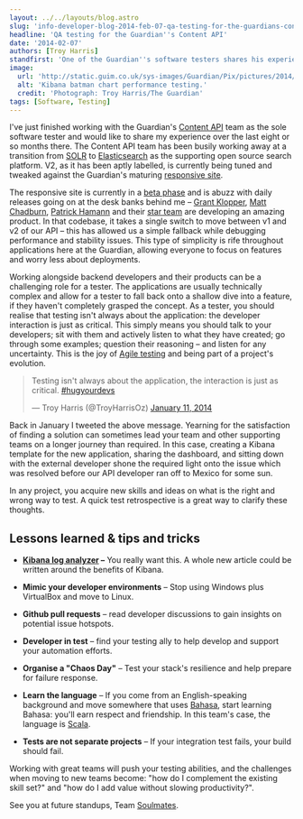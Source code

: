 ```yaml
---
layout: ../../layouts/blog.astro
slug: 'info-developer-blog-2014-feb-07-qa-testing-for-the-guardians-content-api'
headline: 'QA testing for the Guardian''s Content API'
date: '2014-02-07'
authors: [Troy Harris]
standfirst: 'One of the Guardian''s software testers shares his experience helping build a product with no user-facing front-end and the tools that helped him do it'
image:
  url: 'http://static.guim.co.uk/sys-images/Guardian/Pix/pictures/2014/2/7/1391791351461/757a67f7-8c5b-44c7-a4a3-6aa7fbceef4a-2060x1236.jpeg'
  alt: 'Kibana batman chart performance testing.'
  credit: 'Photograph: Troy Harris/The Guardian'
tags: [Software, Testing]
---
```


I've just finished working with the Guardian's [Content API](https://www.theguardian.com/open-platform) team as the sole software tester and would like to share my experience over the last eight or so months there. The Content API team has been busily working away at a transition from [SOLR](http://lucene.apache.org/solr/) to [Elasticsearch](http://www.elasticsearch.org/) as the supporting open source search platform. V2, as it has been aptly labelled, is currently being tuned and tweaked against the Guardian's maturing [responsive site](https://github.com/guardian/frontend).

The responsive site is currently in a [beta phase](https://www.theguardian.com/uk?view=mobile) and is abuzz with daily releases going on at the desk banks behind me – [Grant Klopper](https://www.theguardian.com/profile/grant-klopper), [Matt Chadburn](https://www.theguardian.com/profile/matt-chadburn), [Patrick Hamann](https://www.theguardian.com/profile/patrick-hamann) and their [star team](https://github.com/guardian/frontend/graphs/contributors) are developing an amazing product. In that codebase, it takes a single switch to move between v1 and v2 of our API – this has allowed us a simple fallback while debugging performance and stability issues. This type of simplicity is rife throughout applications here at the Guardian, allowing everyone to focus on features and worry less about deployments.

Working alongside backend developers and their products can be a challenging role for a tester. The applications are usually technically complex and allow for a tester to fall back onto a shallow dive into a feature, if they haven't completely grasped the concept. As a tester, you should realise that testing isn't always about the application: the developer interaction is just as critical. This simply means you should talk to your developers; sit with them and actively listen to what they have created; go through some examples; question their reasoning – and listen for any uncertainty. This is the joy of [Agile testing](http://en.wikipedia.org/wiki/Agile_testing) and being part of a project's evolution.

<blockquote class="twitter-tweet"><p>Testing isn&#39;t always about the application, the interaction is just as critical. <a href="https://twitter.com/search?q=%23hugyourdevs&amp;src=hash">#hugyourdevs</a></p>&mdash; Troy Harris (@TroyHarrisOz) <a href="https://twitter.com/TroyHarrisOz/statuses/421982354484101120">January 11, 2014</a></blockquote>


Back in January I tweeted the above message. Yearning for the satisfaction of finding a solution can sometimes lead your team and other supporting teams on a longer journey than required. In this case, creating a Kibana template for the new application, sharing the dashboard, and sitting down with the external developer shone the required light onto the issue which was resolved before our API developer ran off to Mexico for some sun.

In any project, you acquire new skills and ideas on what is the right and wrong way to test. A quick test retrospective is a great way to clarify these thoughts.

Lessons learned & tips and tricks
---------------------------------

*   **[Kibana log analyzer](http://www.elasticsearch.org/overview/kibana/) –** You really want this. A whole new article could be written around the benefits of Kibana.
*   **Mimic your developer environments** – Stop using Windows plus VirtualBox and move to Linux.  
    
*   **Github pull requests** – read developer discussions to gain insights on potential issue hotspots.  
    
*   **Developer in test** – find your testing ally to help develop and support your automation efforts.  
    
*   **Organise a "Chaos Day"** – Test your stack's resilience and help prepare for failure response.
*   **Learn the language** – If you come from an English-speaking background and move somewhere that uses [Bahasa](http://en.wikipedia.org/wiki/Bahasa), start learning Bahasa: you'll earn respect and friendship. In this team's case, the language is [Scala](http://www.scala-lang.org/).
*   **Tests are not separate projects** – If your integration test fails, your build should fail.

Working with great teams will push your testing abilities, and the challenges when moving to new teams become: "how do I complement the existing skill set?" and "how do I add value without slowing productivity?".

See you at future standups, Team [Soulmates](https://soulmates.theguardian.com/).
